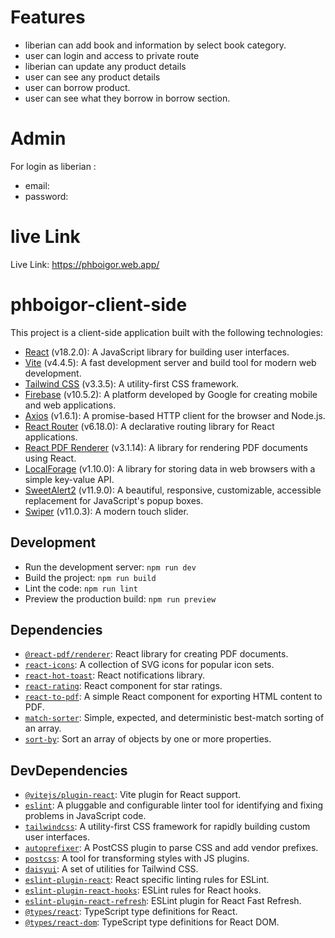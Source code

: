 # Features
 - liberian can add book and information by select book category.
 - user can login and access to private route
 - liberian can update any product details
 - user can see any product details
 - user can borrow product.
 - user can see what they borrow in borrow section.

# Admin 
 For login as liberian :

 - email: 
 - password: 

 # live Link 

 Live Link: https://phboigor.web.app/   

# phboigor-client-side

This project is a client-side application built with the following technologies:

- [React](https://reactjs.org/) (v18.2.0): A JavaScript library for building user interfaces.
- [Vite](https://vitejs.dev/) (v4.4.5): A fast development server and build tool for modern web development.
- [Tailwind CSS](https://tailwindcss.com/) (v3.3.5): A utility-first CSS framework.
- [Firebase](https://firebase.google.com/) (v10.5.2): A platform developed by Google for creating mobile and web applications.
- [Axios](https://axios-http.com/) (v1.6.1): A promise-based HTTP client for the browser and Node.js.
- [React Router](https://reactrouter.com/) (v6.18.0): A declarative routing library for React applications.
- [React PDF Renderer](https://react-pdf-viewer.dev/) (v3.1.14): A library for rendering PDF documents using React.
- [LocalForage](https://localforage.github.io/localForage/) (v1.10.0): A library for storing data in web browsers with a simple key-value API.
- [SweetAlert2](https://sweetalert2.github.io/) (v11.9.0): A beautiful, responsive, customizable, accessible replacement for JavaScript's popup boxes.
- [Swiper](https://swiperjs.com/) (v11.0.3): A modern touch slider.

## Development

- Run the development server: `npm run dev`
- Build the project: `npm run build`
- Lint the code: `npm run lint`
- Preview the production build: `npm run preview`

## Dependencies

- [`@react-pdf/renderer`](https://react-pdf-viewer.dev/): React library for creating PDF documents.
- [`react-icons`](https://react-icons.github.io/react-icons/): A collection of SVG icons for popular icon sets.
- [`react-hot-toast`](https://react-hot-toast.com/): React notifications library.
- [`react-rating`](https://www.npmjs.com/package/react-rating): React component for star ratings.
- [`react-to-pdf`](https://www.npmjs.com/package/react-to-pdf): A simple React component for exporting HTML content to PDF.
- [`match-sorter`](https://www.npmjs.com/package/match-sorter): Simple, expected, and deterministic best-match sorting of an array.
- [`sort-by`](https://www.npmjs.com/package/sort-by): Sort an array of objects by one or more properties.

## DevDependencies

- [`@vitejs/plugin-react`](https://vite-plugin-react.netlify.app/): Vite plugin for React support.
- [`eslint`](https://eslint.org/): A pluggable and configurable linter tool for identifying and fixing problems in JavaScript code.
- [`tailwindcss`](https://tailwindcss.com/): A utility-first CSS framework for rapidly building custom user interfaces.
- [`autoprefixer`](https://autoprefixer.github.io/): A PostCSS plugin to parse CSS and add vendor prefixes.
- [`postcss`](https://postcss.org/): A tool for transforming styles with JS plugins.
- [`daisyui`](https://daisyui.com/): A set of utilities for Tailwind CSS.
- [`eslint-plugin-react`](https://github.com/yannickcr/eslint-plugin-react): React specific linting rules for ESLint.
- [`eslint-plugin-react-hooks`](https://www.npmjs.com/package/eslint-plugin-react-hooks): ESLint rules for React hooks.
- [`eslint-plugin-react-refresh`](https://www.npmjs.com/package/eslint-plugin-react-refresh): ESLint plugin for React Fast Refresh.
- [`@types/react`](https://www.typescriptlang.org/): TypeScript type definitions for React.
- [`@types/react-dom`](https://www.typescriptlang.org/): TypeScript type definitions for React DOM.




